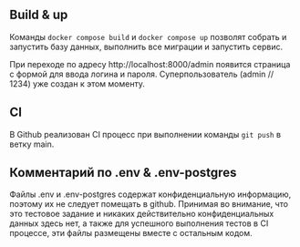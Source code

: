 
## Build & up

Команды `docker compose build` и `docker compose up` позволят собрать и запустить базу данных, 
выполнить все миграции и запустить сервис. 

При переходе по адресу http://localhost:8000/admin появится страница с формой для ввода логина и пароля. 
Суперпользователь (admin // 1234) уже создан к этом моменту. 

## CI

В Github реализован CI процесс при выполнении команды `git push` в ветку main. 

## Комментарий по .env & .env-postgres

Файлы .env и .env-postgres содержат конфиденциальную информацию, поэтому их не следует помещать в github. 
Принимая во внимание, что это тестовое задание и никаких действительно конфиденциальных данных здесь нет, 
а также для успешного выполнения тестов в CI процессе, эти файлы размещены вместе с остальным кодом. 
